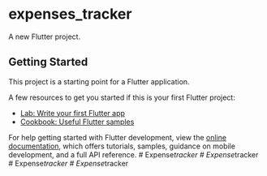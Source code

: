 # expenses_tracker

A new Flutter project.

## Getting Started

This project is a starting point for a Flutter application.

A few resources to get you started if this is your first Flutter project:

- [Lab: Write your first Flutter app](https://docs.flutter.dev/get-started/codelab)
- [Cookbook: Useful Flutter samples](https://docs.flutter.dev/cookbook)

For help getting started with Flutter development, view the
[online documentation](https://docs.flutter.dev/), which offers tutorials,
samples, guidance on mobile development, and a full API reference.
#   E x p e n s e _ t r a c k e r  
 #   E x p e n s e _ t r a c k e r  
 #   E x p e n s e _ t r a c k e r  
 #   E x p e n s e _ t r a c k e r  
 